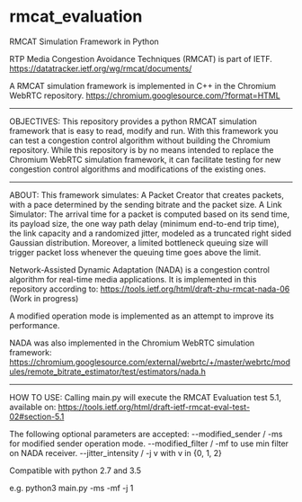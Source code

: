 # rmcat_evaluation
RMCAT Simulation Framework in Python

RTP Media Congestion Avoidance Techniques (RMCAT) is part of IETF.
https://datatracker.ietf.org/wg/rmcat/documents/

A RMCAT simulation framework is implemented in C++ in the Chromium WebRTC repository. https://chromium.googlesource.com/?format=HTML

------------------------------------------------------------------------------------------------------
OBJECTIVES:  This repository provides a python RMCAT simulation framework that is easy to read, modify and run. With this framework you can test a congestion control algorithm without building the Chromium repository. While this repository is by no means intended to replace the Chromium WebRTC simulation framework, it can facilitate testing for new congestion control algorithms and modifications of the existing ones.

------------------------------------------------------------------------------------------------------
ABOUT: This framework simulates: 
A Packet Creator that creates packets, with a pace determined by the sending bitrate and the packet size. 
A Link Simulator: The arrival time for a packet is computed based on its send time, its payload size, the one way path delay (minimum end-to-end trip time), the link capacity and a randomized jitter, modeled as a truncated right sided Gaussian distribution. Moreover, a limited bottleneck queuing size will trigger packet loss whenever the queuing time goes above the limit.

Network-Assisted Dynamic Adaptation (NADA) is a congestion control algorithm for real-time media applications. It is implemented in this repository according to: https://tools.ietf.org/html/draft-zhu-rmcat-nada-06 (Work in progress)

A modified operation mode is implemented as an attempt to improve its performance.

NADA was also implemented in the Chromium WebRTC simulation framework:
https://chromium.googlesource.com/external/webrtc/+/master/webrtc/modules/remote_bitrate_estimator/test/estimators/nada.h

------------------------------------------------------------------------------------------------------
HOW TO USE:
Calling main.py will execute the RMCAT Evaluation test 5.1, available on:
https://tools.ietf.org/html/draft-ietf-rmcat-eval-test-02#section-5.1

The following optional parameters are accepted:
--modified_sender / -ms    for modified sender operation mode.
--modified_filter / -mf    to use min filter on NADA receiver.
--jitter_intensity / -j v  with v in {0, 1, 2}

Compatible with python 2.7 and 3.5

e.g. python3 main.py -ms -mf -j 1
